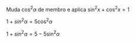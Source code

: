 Muda $\cos^2{\alpha}$ de membro e aplica $\sin^2{x}+\cos^2{x}=1$

$1+sin^2{\alpha}=5\cos^2{\alpha}$

$1+sin^2{\alpha}=5-5\sin^2{\alpha}$

